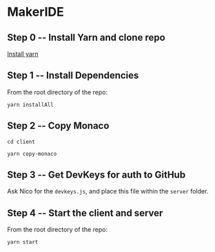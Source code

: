 # MakerIDE

## Step 0 -- Install Yarn and clone repo
[Install yarn](https://yarnpkg.com/en/docs/install)

## Step 1 -- Install Dependencies
From the root directory of the repo:

```yarn installAll```

## Step 2 -- Copy Monaco
```cd client```

```yarn copy-monaco```

## Step 3 -- Get DevKeys for auth to GitHub
Ask Nico for the `devkeys.js`, and place this file within the `server` folder.

## Step 4 -- Start the client and server
From the root directory of the repo:

```yarn start```
